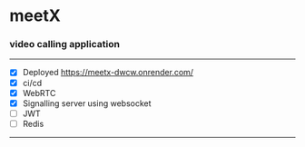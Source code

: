 # meetX

### video calling application

---

-   [x] Deployed https://meetx-dwcw.onrender.com/
-   [x] ci/cd
-   [x] WebRTC
-   [x] Signalling server using websocket
-   [ ] JWT
-   [ ] Redis

---
